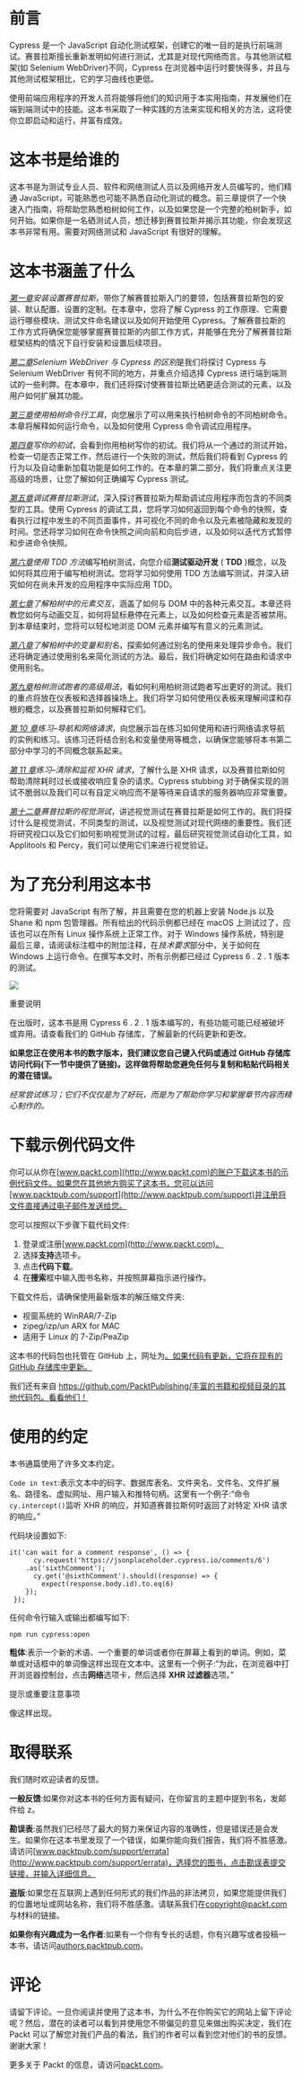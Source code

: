 # 前言

Cypress 是一个 JavaScript 自动化测试框架，创建它的唯一目的是执行前端测试。赛普拉斯擅长重新发明如何进行测试，尤其是对现代网络而言。与其他测试框架(如 Selenium WebDriver)不同，Cypress 在浏览器中运行时要快得多，并且与其他测试框架相比，它的学习曲线也更低。

使用前端应用程序的开发人员将能够将他们的知识用于本实用指南，并发展他们在端到端测试中的技能。这本书采取了一种实践的方法来实现和相关的方法，这将使你立即启动和运行，并富有成效。

# 这本书是给谁的

这本书是为测试专业人员、软件和网络测试人员以及网络开发人员编写的，他们精通 JavaScript，可能熟悉也可能不熟悉自动化测试的概念。前三章提供了一个快速入门指南，将帮助您熟悉柏树如何工作，以及如果您是一个完整的柏树新手，如何开始。如果你是一名硒测试人员，想迁移到赛普拉斯并揭示其功能，你会发现这本书非常有用。需要对网络测试和 JavaScript 有很好的理解。

# 这本书涵盖了什么

[*第一章*](01.html#_idTextAnchor025)*安装设置赛普拉斯*，带你了解赛普拉斯入门的要领，包括赛普拉斯包的安装、默认配置、设置的定制。在本章中，您将了解 Cypress 的工作原理、它需要运行哪些模块、测试文件命名建议以及如何开始使用 Cypress。了解赛普拉斯的工作方式将确保您能够掌握赛普拉斯的内部工作方式，并能够在充分了解赛普拉斯框架结构的情况下自行安装和设置后续项目。

[*第二章*](02.html#_idTextAnchor055)*Selenium WebDriver 与 Cypress 的区别*是我们将探讨 Cypress 与 Selenium WebDriver 有何不同的地方，并重点介绍选择 Cypress 进行端到端测试的一些利弊。在本章中，我们还将探讨使赛普拉斯比硒更适合测试的元素，以及用户如何扩展其功能。

[*第三章*](03.html#_idTextAnchor074)*使用柏树命令行工具*，向您展示了可以用来执行柏树命令的不同柏树命令。本章将解释如何运行命令，以及如何使用 Cypress 命令调试应用程序。

[*第四章*](04.html#_idTextAnchor090)*写你的初试*，会看到你用柏树写你的初试。我们将从一个通过的测试开始，检查一切是否正常工作，然后进行一个失败的测试，然后我们将看到 Cypress 的行为以及自动重新加载功能是如何工作的。在本章的第二部分，我们将重点关注更高级的场景，让您了解如何正确编写 Cypress 测试。

[*第五章*](05.html#_idTextAnchor119)*调试赛普拉斯测试*，深入探讨赛普拉斯为帮助调试应用程序而包含的不同类型的工具。使用 Cypress 的调试工具，您将学习如何返回到每个命令的快照，查看执行过程中发生的不同页面事件，并可视化不同的命令以及元素被隐藏和发现的时间。您还将学习如何在命令快照之间向前和向后步进，以及如何以迭代方式暂停和步进命令快照。

[*第六章*](06.html#_idTextAnchor148)*使用 TDD 方法*编写柏树测试，向您介绍**测试驱动开发** ( **TDD** )概念，以及如何将其应用于编写柏树测试。您将学习如何使用 TDD 方法编写测试，并深入研究如何在尚未开发的应用程序中实际应用 TDD。

[*第七章*](07.html#_idTextAnchor167)*了解柏树中的元素交互*，涵盖了如何与 DOM 中的各种元素交互。本章还将教您如何与动画交互，如何将鼠标悬停在元素上，以及如何检查元素是否被禁用。到本章结束时，您将可以轻松地浏览 DOM 元素并编写有意义的元素测试。

[*第八章*](08.html#_idTextAnchor183)*了解柏树中的变量和别名*，探索如何通过别名的使用来处理异步命令。我们还将确定通过使用别名来简化测试的方法。最后，我们将确定如何在路由和请求中使用别名。

[*第九章*](09.html#_idTextAnchor196)*柏树测试跑者的高级用法*，看如何利用柏树测试跑者写出更好的测试。我们的重点将放在仪表板和选择器操场上。我们将学习如何使用仪表板来理解间谍和存根的概念，以及赛普拉斯如何解释它们。

[*第 10 章*](10.html#_idTextAnchor211)*练习–导航和网络请求*，向您展示旨在练习如何使用和进行网络请求导航的实例和练习。该练习还将结合别名和变量使用等概念，以确保您能够将本书第二部分中学习的不同概念联系起来。

[*第 11 章*](11.html#_idTextAnchor232)*练习–清除和监视 XHR 请求*，了解什么是 XHR 请求，以及赛普拉斯如何帮助清除耗时过长或接收响应复杂的请求。Cypress stubbing 对于确保实现的测试不脆弱以及我们可以有自定义响应而不是等待来自请求的服务器响应非常重要。

[*第十二章*](12.html#_idTextAnchor251)*赛普拉斯的视觉测试*，讲述视觉测试在赛普拉斯是如何工作的。我们将探讨什么是视觉测试，不同类型的测试，以及视觉测试对现代网络的重要性。我们还将研究视口以及它们如何影响视觉测试的过程，最后研究视觉测试自动化工具，如 Applitools 和 Percy，我们可以使用它们来进行视觉验证。

# 为了充分利用这本书

您将需要对 JavaScript 有所了解，并且需要在您的机器上安装 Node.js 以及 Shane 和 npm 包管理器。所有给出的代码示例都已经在 macOS 上测试过了，应该也可以在所有 Linux 操作系统上正常工作。对于 Windows 操作系统，特别是最后三章，请阅读标注框中的附加注释，在*技术要求*部分中，关于如何在 Windows 上运行命令。在撰写本文时，所有示例都已经过 Cypress 6 . 2 . 1 版本的测试。

![](image/B15616_Preface_Table_1_AM.jpg)

重要说明

在出版时，这本书是用 Cypress 6 . 2 . 1 版本编写的，有些功能可能已经被破坏或弃用。请查看我们的 GitHub 存储库，了解最新的代码更新和更改。

**如果您正在使用本书的数字版本，我们建议您自己键入代码或通过 GitHub 存储库访问代码(下一节中提供了链接)。这样做将帮助您避免任何与复制和粘贴代码相关的潜在错误。**

*经常尝试练习；它们不仅仅是为了好玩，而是为了帮助你学习和掌握章节内容而精心制作的。*

# 下载示例代码文件

你可以从你在[www.packt.com](http://www.packt.com)的账户下载这本书的示例代码文件。如果您在其他地方购买了这本书，您可以访问[www.packtpub.com/support](http://www.packtpub.com/support)并注册将文件直接通过电子邮件发送给您。

您可以按照以下步骤下载代码文件:

1.  登录或注册[www.packt.com](http://www.packt.com)。
2.  选择**支持**选项卡。
3.  点击**代码下载**。
4.  在**搜索**框中输入图书名称，并按照屏幕指示进行操作。

下载文件后，请确保使用最新版本的解压缩文件夹:

*   视窗系统的 WinRAR/7-Zip
*   zipeg/izp/un ARX for MAC
*   适用于 Linux 的 7-Zip/PeaZip

这本书的代码包也托管在 GitHub 上，网址为[。如果代码有更新，它将在现有的 GitHub 存储库中更新。](https://github.com/PacktPublishing/End-to-End-Web-Testing-with-Cypress)

我们还有来自 https://github.com/PacktPublishing/丰富的书籍和视频目录的其他代码包。看看他们！

# 使用的约定

本书通篇使用了许多文本约定。

`Code in text`:表示文本中的码字、数据库表名、文件夹名、文件名、文件扩展名、路径名、虚拟网址、用户输入和推特句柄。这里有一个例子:“命令`cy.intercept()`监听 XHR 的响应，并知道赛普拉斯何时返回了对特定 XHR 请求的响应。”

代码块设置如下:

```
it('can wait for a comment response', () => {
      cy.request('https://jsonplaceholder.cypress.io/comments/6')
    .as('sixthComment');
      cy.get('@sixthComment').should((response) => {
        expect(response.body.id).to.eq(6)
    });
 });
```

任何命令行输入或输出都编写如下:

```
npm run cypress:open 
```

**粗体**:表示一个新的术语、一个重要的单词或者你在屏幕上看到的单词。例如，菜单或对话框中的单词像这样出现在文本中。这里有一个例子:“为此，在浏览器中打开浏览器控制台，点击**网络**选项卡，然后选择 **XHR 过滤器**选项。”

提示或重要注意事项

像这样出现。

# 取得联系

我们随时欢迎读者的反馈。

**一般反馈**:如果你对这本书的任何方面有疑问，在你留言的主题中提到书名，发邮件给 z。

**勘误表**:虽然我们已经尽了最大的努力来保证内容的准确性，但是错误还是会发生。如果你在这本书里发现了一个错误，如果你能向我们报告，我们将不胜感激。请访问[www.packtpub.com/support/errata](http://www.packtpub.com/support/errata)，选择您的图书，点击勘误表提交链接，并输入详细信息。

**盗版**:如果您在互联网上遇到任何形式的我们作品的非法拷贝，如果您能提供我们的位置地址或网站名称，我们将不胜感激。请联系我们在[copyright@packt.com](mailto:copyright@packt.com)与材料的链接。

**如果你有兴趣成为一名作者**:如果有一个你有专长的话题，你有兴趣写或者投稿一本书，请访问[authors.packtpub.com](http://authors.packtpub.com)。

# 评论

请留下评论。一旦你阅读并使用了这本书，为什么不在你购买它的网站上留下评论呢？然后，潜在的读者可以看到并使用您不带偏见的意见来做出购买决定，我们在 Packt 可以了解您对我们产品的看法，我们的作者可以看到您对他们的书的反馈。谢谢大家！

更多关于 Packt 的信息，请访问[packt.com](http://packt.com)。